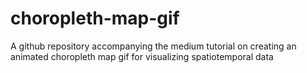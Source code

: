 # choropleth-map-gif
A github repository accompanying the medium tutorial on creating an animated choropleth map gif for visualizing spatiotemporal data
